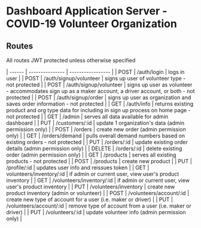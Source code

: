 # Dashboard Application Server - COVID-19 Volunteer Organization

## Routes
All routes JWT protected unless otherwise specified

| ------ | --------------- | ----------------- |
| POST    | /auth/login   | logs in user |
| POST   | /auth/signup/volunteer | signs up user of volunteer type - not protected |
| POST   | /auth/signup/volunteer | signs up user as volunteer - accommodates sign up as a maker account, a driver account, or both - not protected |
| POST    | /auth/signup/order   | signs up user as organization and saves order information - not protected |
| GET    | /auth/info    | returns existing product and org type data for including in sign up process on home page - not protected |
| GET   | /admin        | serves all data available for admin dashboard |
| PUT | /customers/:id    | update 1 organization's data (admin permission only) |
| POST    | /orders | create new order (admin permission only) |
| GET    | /orders/demand     | pulls overall demand numbers based on existing orders - not protected |
| PUT    | /orders/:id            | update existing order details (admin permission only) |
| DELETE    | /orders/:id            | delete existing order (admin permission only) |
| GET    | /products           | serves all existing products - not protected |
| POST    | /products         | create new product |
| PUT    | /profile/:id         | updates user info and reissues token |
| GET    | volunteers/inventory/:id         | if admin or current user, view user's product inventory |
| GET    | /volunteers/inventory/:id         | if admin or current user, view user's product inventory |
| PUT    | /volunteers/inventory        | create new product inventory (admin or volunteer) |
| POST    | /volunteers/account/:id         | create new type of account for a user (i.e. maker or driver) |
| PUT    | /volunteers/account/:id         | remove type of account from a user (i.e. maker or driver) |
| PUT    | /volunteers/:id         | update volunteer info (admin permission only) |